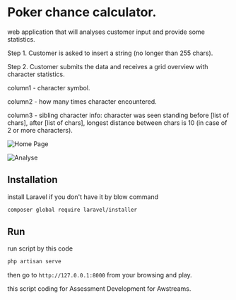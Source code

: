 # Poker chance calculator.

web application that will analyses customer input and provide some statistics.

Step 1. Customer is asked to insert a string (no longer than 255 chars).

Step 2. Customer submits the data and receives a grid overview with character statistics.

column1 - character symbol.

column2 - how many times character encountered.

column3 - sibling character info: character was seen standing before [list of chars], after [list
of chars], longest
distance between chars is 10 (in case of 2 or more characters).


![Home Page](https://cdn1.imggmi.com/uploads/2019/12/13/499d2735a0e452028eb8bdbfefe8e88c-full.png)

![Analyse](https://cdn1.imggmi.com/uploads/2019/12/13/47f7d25104fae04c5ca359f5e8e6fd93-full.png)


## Installation

install Laravel if you don't have it by blow command
```bash
composer global require laravel/installer
```


## Run

run script by this code
```bash
php artisan serve
```

then go to `http://127.0.0.1:8000` from your browsing and play.

this script coding for Assessment Development for Awstreams.
